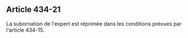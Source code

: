 Article 434-21
----
La subornation de l'expert est réprimée dans les conditions prévues par
l'article 434-15.
